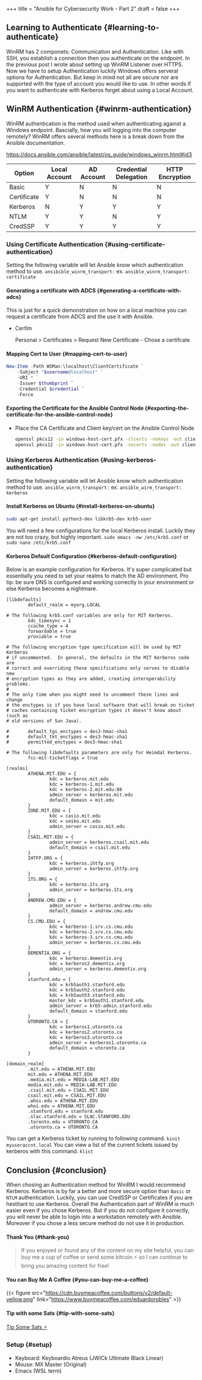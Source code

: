 +++
title = "Ansible for Cybersecurity Work - Part 2"
draft = false
+++

## Learning to Authenticate {#learning-to-authenticate}

WinRM has 2 componets: Communication and Authentication. Like with SSH, you establish a connection then you authenticate on the endpoint. In the previous post I wrote about setting up WinRM Listener over HTTPS. Now we have to setup Authentication luckily Windows offers serveral options for Authentication. But keep in mind not all are secure nor are supported with the type of account you would like to use. In other words if you want to authenticate with Kerberos forget about using a Local Account.


## WinRM Authentication {#winrm-authentication}

WinRM authentication is the method used when authenticating against a Windows endpoint. Bascially, how you will logging into the computer remotely? WinRM offers several methods here is a break down from the Ansible documentation.

<https://docs.ansible.com/ansible/latest/os_guide/windows_winrm.html#id3>

| Option      | Local Account | AD Account | Credential Delegation | HTTP Encryption |
|-------------|---------------|------------|-----------------------|-----------------|
| Basic       | Y             | N          | N                     | N               |
| Certificate | Y             | N          | N                     | N               |
| Kerberos    | N             | Y          | Y                     | Y               |
| NTLM        | Y             | Y          | N                     | Y               |
| CredSSP     | Y             | Y          | Y                     | Y               |


### Using Certificate Authentication {#using-certificate-authentication}

Setting the following variable will let Ansible know which authentication method to use.
`ansibible_winrm_transport:` ex. `ansible_winrm_transport: certificate`


#### Generating a certificate with ADCS {#generating-a-certificate-with-adcs}

This is just for a quick demonstration on how on a local machine you can request a certificate from ADCS and the use it with Ansible.

<!--list-separator-->

-  Certlm

    Personal &gt; Certificates &gt; Request New Certificate - Chose a certifcate


#### Mapping Cert to User {#mapping-cert-to-user}

```powershell
New-Item -Path WSMan:\localhost\ClientCertificate `
    -Subject "$username@localhost" `
    -URI * `
    -Issuer $thumbprint `
    -Credential $credential `
    -Force
```


#### Exporting the Certificate for the Ansible Control Node {#exporting-the-certificate-for-the-ansible-control-node}

<!--list-separator-->

-  Place the CA Certificate and Client key/cert on the Ansible Control Node

    ```bash
    openssl pkcs12 -in windows-host-cert.pfx -clcerts -nokeys -out client-cert.pem
    openssl pkcs12 -in windows-host-cert.pfx -nocerts -nodes -out client-key.pem
    ```


### Using Kerberos Authentication {#using-kerberos-authentication}

Setting the following variable will let Ansible know which authentication method to use.
`ansible_winrm_transport:` ex. `ansible_wirm_transport: kerberos`


#### Install Kerberos on Ubuntu {#install-kerberos-on-ubuntu}

```sh
sudo apt-get install python3-dev libkrb5-dev krb5-user
```

You will need a few configurations for the local Kerberos install. Luckily they are not too crazy, but highly important.
`sudo emacs -nw /etc/krb5.conf` or `sudo nano /etc/krb5.conf`


#### Kerberos Default Configuration {#kerberos-default-configuration}

Below is an example configuration for Kerberos. It's super complicated but essentially you need to set your realms to match the AD environment. Pro tip: be sure DNS is configured and working correctly in your environment or else Kerberos becomes a nightmare.

```text
[libdefaults]
        default_realm = myorg.LOCAL

# The following krb5.conf variables are only for MIT Kerberos.
        kdc_timesync = 1
        ccache_type = 4
        forwardable = true
        proxiable = true

# The following encryption type specification will be used by MIT Kerberos
# if uncommented.  In general, the defaults in the MIT Kerberos code are
# correct and overriding these specifications only serves to disable new
# encryption types as they are added, creating interoperability problems.
#
# The only time when you might need to uncomment these lines and change
# the enctypes is if you have local software that will break on ticket
# caches containing ticket encryption types it doesn't know about (such as
# old versions of Sun Java).

#       default_tgs_enctypes = des3-hmac-sha1
#       default_tkt_enctypes = des3-hmac-sha1
#       permitted_enctypes = des3-hmac-sha1

# The following libdefaults parameters are only for Heimdal Kerberos.
        fcc-mit-ticketflags = true

[realms]
        ATHENA.MIT.EDU = {
                kdc = kerberos.mit.edu
                kdc = kerberos-1.mit.edu
                kdc = kerberos-2.mit.edu:88
                admin_server = kerberos.mit.edu
                default_domain = mit.edu
        }
        ZONE.MIT.EDU = {
                kdc = casio.mit.edu
                kdc = seiko.mit.edu
                admin_server = casio.mit.edu
        }
        CSAIL.MIT.EDU = {
                admin_server = kerberos.csail.mit.edu
                default_domain = csail.mit.edu
        }
        IHTFP.ORG = {
                kdc = kerberos.ihtfp.org
                admin_server = kerberos.ihtfp.org
        }
        1TS.ORG = {
                kdc = kerberos.1ts.org
                admin_server = kerberos.1ts.org
        }
        ANDREW.CMU.EDU = {
                admin_server = kerberos.andrew.cmu.edu
                default_domain = andrew.cmu.edu
        }
        CS.CMU.EDU = {
                kdc = kerberos-1.srv.cs.cmu.edu
                kdc = kerberos-2.srv.cs.cmu.edu
                kdc = kerberos-3.srv.cs.cmu.edu
                admin_server = kerberos.cs.cmu.edu
        }
        DEMENTIA.ORG = {
                kdc = kerberos.dementix.org
                kdc = kerberos2.dementix.org
                admin_server = kerberos.dementix.org
        }
        stanford.edu = {
                kdc = krb5auth1.stanford.edu
                kdc = krb5auth2.stanford.edu
                kdc = krb5auth3.stanford.edu
                master_kdc = krb5auth1.stanford.edu
                admin_server = krb5-admin.stanford.edu
                default_domain = stanford.edu
        }
        UTORONTO.CA = {
                kdc = kerberos1.utoronto.ca
                kdc = kerberos2.utoronto.ca
                kdc = kerberos3.utoronto.ca
                admin_server = kerberos1.utoronto.ca
                default_domain = utoronto.ca
        }

[domain_realm]
        .mit.edu = ATHENA.MIT.EDU
        mit.edu = ATHENA.MIT.EDU
        .media.mit.edu = MEDIA-LAB.MIT.EDU
        media.mit.edu = MEDIA-LAB.MIT.EDU
        .csail.mit.edu = CSAIL.MIT.EDU
        csail.mit.edu = CSAIL.MIT.EDU
        .whoi.edu = ATHENA.MIT.EDU
        whoi.edu = ATHENA.MIT.EDU
        .stanford.edu = stanford.edu
        .slac.stanford.edu = SLAC.STANFORD.EDU
        .toronto.edu = UTORONTO.CA
        .utoronto.ca = UTORONTO.CA
```

You can get a Kerberos ticket by running to following command.
`kinit myuseraccnt.local`
You can view a list of the current tickets issued by kerberos with this command.
`klist`


## Conclusion {#conclusion}

When chosing an Authentication method for WinRM I would recommend Kerberos. Kerberos is by far a better and more secure option than `Basic` or `NTLM` authentication. Luckily, you can use CredSSP or Certificates if you are hestitant to use Kerberos. Overall the Authentication part of WinRM is much easier even if you chose Kerberos. But if you do not configure it correctly, you will never be able to login into a workstation remotely with Ansible. Moreover if you chose a less secure method do not use it in production.


#### Thank You {#thank-you}

> If you enjoyed or found any of the content on my site helpful, you can buy me a cup of coffee or send some bitcoin  ⚡ so I can continue to bring you amazing content for free!


#### You can Buy Me A Coffee {#you-can-buy-me-a-coffee}

{{< figure src="https://cdn.buymeacoffee.com/buttons/v2/default-yellow.png" link="https://www.buymeacoffee.com/eduardorobles" >}}


#### Tip with some Sats {#tip-with-some-sats}

[Tip Some Sats ⚡](https://getalby.com/p/tacosandlinux)


### Setup {#setup}

-   Keyboard: Keyboardio Atreus (JWICk Ultimate Black Linear)
-   Mouse: MX Master (Original)
-   Emacs (WSL term)
